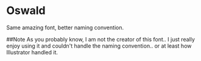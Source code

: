 # Oswald
Same amazing font, better naming convention.

##Note
As you probably know, I am not the creator of this font.. I just really enjoy using it and couldn't handle the naming convention.. or at least how Illustrator handled it.

